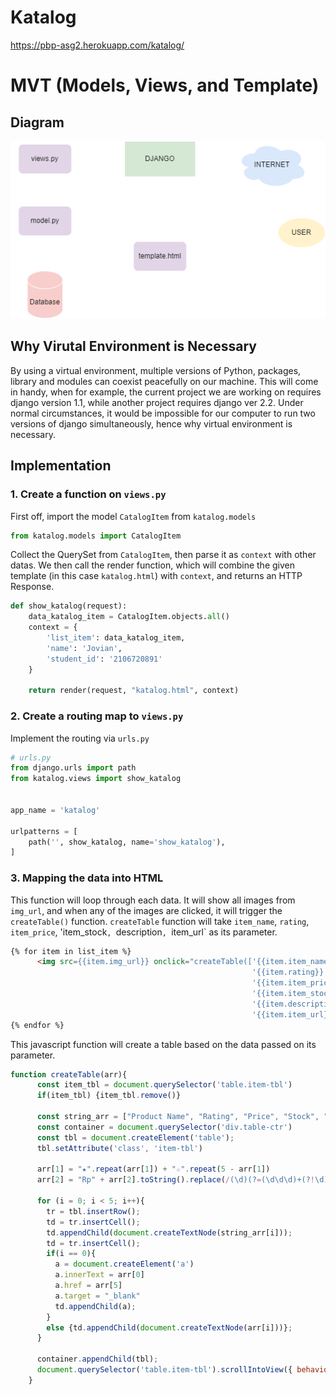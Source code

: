 # Katalog
https://pbp-asg2.herokuapp.com/katalog/

# MVT (Models, Views, and Template)
## Diagram
![](diagram.png)

## Why Virutal Environment is Necessary
By using a virtual environment, multiple versions of Python, packages, library and modules can coexist peacefully on our machine. This will come in handy, when for example, the current project we are working on requires django version 1.1, while another project requires django ver 2.2. Under normal circumstances, it would be impossible for our computer to run two versions of django simultaneously, hence why virtual environment is necessary.

## Implementation
### 1. Create a function on `views.py`
First off,  import the model `CatalogItem` from `katalog.models`
```py
from katalog.models import CatalogItem
```
Collect the QuerySet from `CatalogItem`, then parse it as `context` with other datas. We then call the render function, which will combine the given template (in this case `katalog.html`) with `context`, and returns an HTTP Response.
```py
def show_katalog(request):
    data_katalog_item = CatalogItem.objects.all()
    context = {
        'list_item': data_katalog_item,
        'name': 'Jovian',
        'student_id': '2106720891'
    }

    return render(request, "katalog.html", context)
```
### 2. Create a routing map to `views.py`
Implement the routing via `urls.py`
```py
# urls.py
from django.urls import path
from katalog.views import show_katalog


app_name = 'katalog'

urlpatterns = [
    path('', show_katalog, name='show_katalog'),
]
```

### 3. Mapping the data into HTML
This function will loop through each data. It will show all images from `img_url`, and when any of the images are clicked, it will trigger the `createTable()` function. `createTable` function will take `item_name`, `rating`, `item_price`, 'item_stock`, `description`, `item_url` as its parameter.
```HTML
{% for item in list_item %}
      <img src={{item.img_url}} onclick="createTable(['{{item.item_name}}',
                                                      '{{item.rating}}',
                                                      '{{item.item_price}}',
                                                      '{{item.item_stock}}',
                                                      '{{item.description}}',
                                                      '{{item.item_url}}'])">
{% endfor %}
```
This javascript function will create a table based on the data passed on its parameter.
```js
function createTable(arr){
      const item_tbl = document.querySelector('table.item-tbl')
      if(item_tbl) {item_tbl.remove()}

      const string_arr = ["Product Name", "Rating", "Price", "Stock", "Description", "URL"]
      const container = document.querySelector('div.table-ctr')
      const tbl = document.createElement('table');
      tbl.setAttribute('class', 'item-tbl')

      arr[1] = "★".repeat(arr[1]) + "☆".repeat(5 - arr[1])
      arr[2] = "Rp" + arr[2].toString().replace(/(\d)(?=(\d\d\d)+(?!\d))/g, "$1.");

      for (i = 0; i < 5; i++){
        tr = tbl.insertRow();
        td = tr.insertCell();
        td.appendChild(document.createTextNode(string_arr[i]));
        td = tr.insertCell();
        if(i == 0){
          a = document.createElement('a')
          a.innerText = arr[0]
          a.href = arr[5]
          a.target = "_blank"
          td.appendChild(a);
        }
        else {td.appendChild(document.createTextNode(arr[i]))};
      }

      container.appendChild(tbl);
      document.querySelector('table.item-tbl').scrollIntoView({ behavior: 'smooth', block: 'center' })
    }
```
